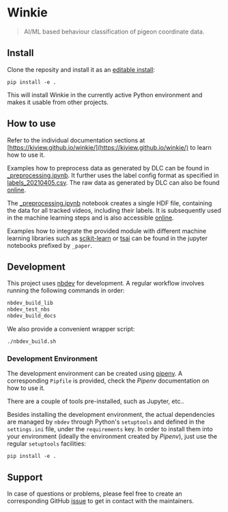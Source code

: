 # Winkie
> AI/ML based behaviour classification of pigeon coordinate data.


## Install

Clone the reposity and install it as an [editable install](http://codumentary.blogspot.com/2014/11/python-tip-of-year-pip-install-editable.html):
```
pip install -e .
```

This will install Winkie in the currently active Python environment and makes it usable from other projects.

## How to use

Refer to the individual documentation sections at [https://kiview.github.io/winkie/](https://kiview.github.io/winkie/) to learn how to use it.

Examples how to preprocess data as generated by DLC can be found in [_preprocessing.ipynb](_preprocessing.ipynb). 
It further uses the label config format as specified in [labels_20210405.csv](https://osf.io/ey9z4/).
The raw data as generated by DLC can also be found [online](https://osf.io/4285v/files/).

The [_preprocessing.ipynb](_preprocessing.ipynb) notebook creates a single HDF file, containing the data for all tracked videos, including their labels. It is subsequently used in the machine learning steps and is also accessible [online](https://osf.io/7mceh/).

Examples how to integrate the provided module with different machine learning libraries such as [scikit-learn](https://scikit-learn.org/stable/) or [tsai](https://github.com/timeseriesAI/tsai) can be found in the jupyter notebooks prefixed by `_paper`.

## Development


This project uses [nbdev](https://github.com/fastai/nbdev) for development.
A regular workflow involves running the following commands in order:

```bash
nbdev_build_lib
nbdev_test_nbs
nbdev_build_docs
```

We also provide a convenient wrapper script:
```
./nbdev_build.sh
```

### Development Environment

The development environment can be created using [pipenv](https://pypi.org/project/pipenv/).
A corresponding `Pipfile` is provided, check the *Pipenv* documentation on how to use it.

There are a couple of tools pre-installed, such as Jupyter, etc..

Besides installing the development environment, the actual dependencies are managed by `nbdev` through Python's `setuptools` and defined in the `settings.ini` file, under the `requirements` key. 
In order to install them into your environment (ideally the environment created by *Pipenv*), just use the regular `setuptools` facilities:
```
pip install -e .
```

## Support

In case of questions or problems, please feel free to create an corresponding GitHub [issue](https://github.com/kiview/winkie/issues) to get in contact with the maintainers.
